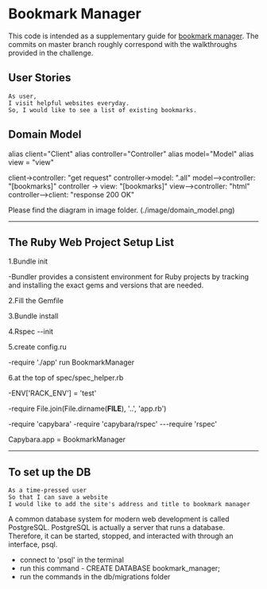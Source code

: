 # Bookmark Manager

This code is intended as a supplementary guide for [bookmark manager](https://github.com/makersacademy/course/tree/master/bookmark_manager). The commits on master branch roughly correspond with the walkthroughs provided in the challenge.

## User Stories

```
As user, 
I visit helpful websites everyday.
So, I would like to see a list of existing bookmarks.

```

## Domain Model

alias client="Client"
alias controller="Controller"
alias model="Model"
alias view = "view"

client->controller: "get request"
controller->model: ".all"
model-->controller: "[bookmarks]"
controller -> view:  "[bookmarks]"
view-->controller: "html"
controller-->client: "response 200 OK"

Please find the diagram in image folder. (./image/domain_model.png)

---------------
## The Ruby Web Project Setup List

1.Bundle init 

-Bundler provides a consistent environment for Ruby projects by tracking and installing the exact gems and versions that are needed.

2.Fill the Gemfile

3.Bundle install

4.Rspec --init

5.create config.ru 

-require './app' run BookmarkManager

6.at the top of spec/spec_helper.rb

-ENV['RACK_ENV'] = 'test'

-require File.join(File.dirname(__FILE__), '..', 'app.rb')


-require 'capybara'
-require 'capybara/rspec'
---require 'rspec'


Capybara.app = BookmarkManager

-------------

## To set up the DB

```
As a time-pressed user
So that I can save a website
I would like to add the site's address and title to bookmark manager
```

A common database system for modern web development is called PostgreSQL. PostgreSQL is actually a server that runs a database. Therefore, it can be started, stopped, and interacted with through an interface, psql.

- connect to 'psql' in the terminal
- run this command - CREATE DATABASE bookmark_manager;
- run the commands in the db/migrations folder

